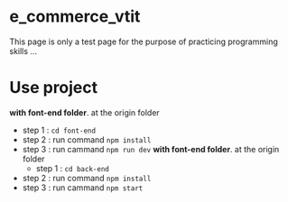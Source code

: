 # e_commerce_vtit
This page is only a test page for the purpose of practicing programming skills ...
# Use project
**with font-end folder**.
at the origin folder
- step 1 : `cd font-end`
- step 2 : run command `npm install`
- step 3 : run cammand `npm run dev`
**with font-end folder**.
  at the origin folder
  - step 1 : `cd back-end`
- step 2 : run command `npm install`
- step 3 : run cammand `npm start`
